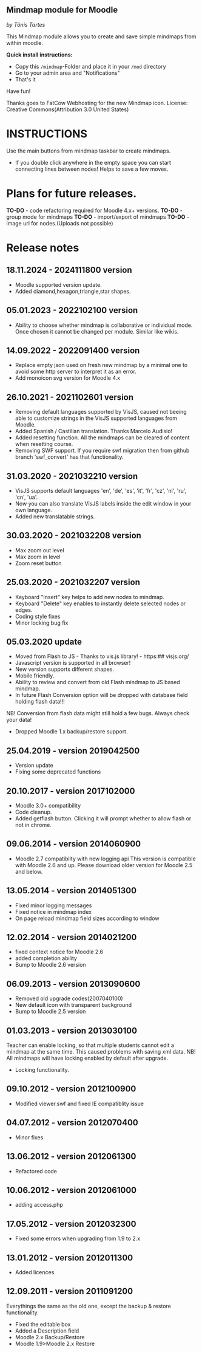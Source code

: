 Mindmap module for Moodle
------------------------
*by Tõnis Tartes*

This Mindmap module allows you to create and save simple mindmaps from within moodle.

**Quick install instructions:**

- Copy this `/mindmap`-Folder and place it in your `/mod` directory
- Go to your admin area and "Notifications"
- That's it

Have fun!

Thanks goes to FatCow Webhosting for the new Mindmap icon.
License: Creative Commons(Attribution 3.0 United States)

# INSTRUCTIONS
Use the main buttons from mindmap taskbar to create mindmaps.

+ If you double click anywhere in the empty space you can start connecting lines between nodes! Helps to save a few moves.

# Plans for future releases.
**TO-DO** - code refactoring required for Moodle 4.x+ versions.
**TO-DO** - group mode for mindmaps
**TO-DO** - import/export of mindmaps
**TO-DO** - image url for nodes.(Uploads not possible)

# Release notes

## 18.11.2024 - 2024111800 version
+ Moodle supported version update.
+ Added diamond,hexagon,triangle,star shapes.

## 05.01.2023 - 2022102100 version
+ Ability to choose whether mindmap is collaborative or individual mode. Once chosen it cannot be changed per module. Similar like wikis.

## 14.09.2022 - 2022091400 version
+ Replace empty json used on fresh new mindmap by a minimal one to avoid some http server to interpret it as an error.
+ Add monoicon svg version for Moodle 4.x


## 26.10.2021 - 2021102601 version
+ Removing default languages supported by VisJS, caused not beeing able to customize strings in the VisJS supported languages from Moodle.
+ Added Spanish / Castilian translation. Thanks Marcelo Audisio!
+ Added resetting function. All the mindmaps can be cleared of content when resetting course.
+ Removing SWF support. If you require swf migration then from github branch 'swf_convert' has that functionality.

## 31.03.2020 - 2021032210 version
+ VisJS supports default languages 'en', 'de', 'es', 'it', 'fr', 'cz', 'nl', 'ru', 'cn', 'ua'.
+ Now you can also translate VisJS labels inside the edit window in your own language.
+ Added new translatable strings.

## 30.03.2020 - 2021032208 version
+ Max zoom out level
+ Max zoom in level
+ Zoom reset button

## 25.03.2020 - 2021032207 version
+ Keyboard "Insert" key helps to add new nodes to mindmap.
+ Keyboard "Delete" key enables to instantly delete selected nodes or edges.
+ Coding style fixes
+ Minor locking bug fix

## 05.03.2020 update
+ Moved from Flash to JS - Thanks to vis.js library! - https:## visjs.org/
+ Javascript version is supported in all browser!
+ New version supports different shapes.
+ Mobile friendly.
+ Ability to review and convert from old Flash mindmap to JS based mindmap.
+ In future Flash Conversion option will be dropped with database field holding flash data!!!

NB! Conversion from flash data might still hold a few bugs. Always check your data!

- Dropped Moodle 1.x backup/restore support.

## 25.04.2019 - version 2019042500
+ Version update
+ Fixing some deprecated functions

## 20.10.2017 - version 2017102000
+ Moodle 3.0+ compatibility
+ Code cleanup.
+ Added getflash button. Clicking it will prompt whether to allow flash or not in chrome.

## 09.06.2014 - version 2014060900
+ Moodle 2.7 compatiblity with new logging api
This version is compatible with Moodle 2.6 and up.
Please download older version for Moodle 2.5 and below.

## 13.05.2014 - version 2014051300
+ Fixed minor logging messages
+ Fixed notice in mindmap index
+ On page reload mindmap field sizes according to window

## 12.02.2014 - version 2014021200
+ fixed context notice for Moodle 2.6
+ added completion ability
+ Bump to Moodle 2.6 version

## 06.09.2013 - version 2013090600
+ Removed old upgrade codes(2007040100)
+ New default icon with transparent background
+ Bump to Moodle 2.5 version

## 01.03.2013 - version 2013030100
Teacher can enable locking, so that multiple students cannot edit a mindmap at the same time.
This caused problems with saving xml data.
NB! All mindmaps will have locking enabled by default after upgrade.
+ Locking functionality.

## 09.10.2012 - version 2012100900
+ Modified viewer.swf and fixed IE compatiblity issue

## 04.07.2012 - version 2012070400
+ Minor fixes

## 13.06.2012 - version 2012061300
+ Refactored code

## 10.06.2012 - version 2012061000
+ adding access.php

## 17.05.2012 - version 2012032300
+ Fixed some errors when upgrading from 1.9 to 2.x

## 13.01.2012 - version 2012011300
+ Added licences

## 12.09.2011 - version 2011091200
Everythings the same as the old one, except the backup & restore functionality.

+ Fixed the editable box
+ Added a Description field
+ Moodle 2.x Backup/Restore
+ Moodle 1.9>Moodle 2.x Restore
